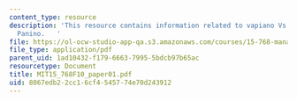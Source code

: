 ```yaml
---
content_type: resource
description: 'This resource contains information related to vapiano Vs Trattoria Il
  Panino.   '
file: https://ol-ocw-studio-app-qa.s3.amazonaws.com/courses/15-768-management-of-services-concepts-design-and-delivery-fall-2010/8067edb22cc16cf4545774e70d243912_MIT15_768F10_paper01.pdf
file_type: application/pdf
parent_uid: 1ad10432-f179-6663-7995-5bdcb97b65ac
resourcetype: Document
title: MIT15_768F10_paper01.pdf
uid: 8067edb2-2cc1-6cf4-5457-74e70d243912
---
```

